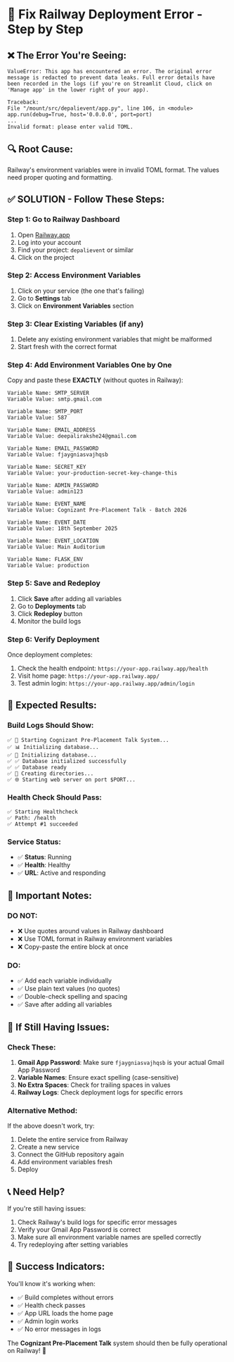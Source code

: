 # 🚨 Fix Railway Deployment Error - Step by Step

## ❌ **The Error You're Seeing:**
```
ValueError: This app has encountered an error. The original error message is redacted to prevent data leaks. Full error details have been recorded in the logs (if you're on Streamlit Cloud, click on 'Manage app' in the lower right of your app).

Traceback:
File "/mount/src/depalievent/app.py", line 106, in <module>
app.run(debug=True, host='0.0.0.0', port=port)
...
Invalid format: please enter valid TOML.
```

## 🔍 **Root Cause:**
Railway's environment variables were in invalid TOML format. The values need proper quoting and formatting.

## ✅ **SOLUTION - Follow These Steps:**

### **Step 1: Go to Railway Dashboard**
1. Open [Railway.app](https://railway.app)
2. Log into your account
3. Find your project: `depalievent` or similar
4. Click on the project

### **Step 2: Access Environment Variables**
1. Click on your service (the one that's failing)
2. Go to **Settings** tab
3. Click on **Environment Variables** section

### **Step 3: Clear Existing Variables (if any)**
1. Delete any existing environment variables that might be malformed
2. Start fresh with the correct format

### **Step 4: Add Environment Variables One by One**
Copy and paste these **EXACTLY** (without quotes in Railway):

```
Variable Name: SMTP_SERVER
Variable Value: smtp.gmail.com

Variable Name: SMTP_PORT  
Variable Value: 587

Variable Name: EMAIL_ADDRESS
Variable Value: deepalirakshe24@gmail.com

Variable Name: EMAIL_PASSWORD
Variable Value: fjaygniasvajhqsb

Variable Name: SECRET_KEY
Variable Value: your-production-secret-key-change-this

Variable Name: ADMIN_PASSWORD
Variable Value: admin123

Variable Name: EVENT_NAME
Variable Value: Cognizant Pre-Placement Talk - Batch 2026

Variable Name: EVENT_DATE
Variable Value: 18th September 2025

Variable Name: EVENT_LOCATION
Variable Value: Main Auditorium

Variable Name: FLASK_ENV
Variable Value: production
```

### **Step 5: Save and Redeploy**
1. Click **Save** after adding all variables
2. Go to **Deployments** tab
3. Click **Redeploy** button
4. Monitor the build logs

### **Step 6: Verify Deployment**
Once deployment completes:
1. Check the health endpoint: `https://your-app.railway.app/health`
2. Visit home page: `https://your-app.railway.app/`
3. Test admin login: `https://your-app.railway.app/admin/login`

## 🎯 **Expected Results:**

### **Build Logs Should Show:**
```
✅ 🚀 Starting Cognizant Pre-Placement Talk System...
✅ 📊 Initializing database...
✅ 🔧 Initializing database...
✅ ✅ Database initialized successfully
✅ ✅ Database ready
✅ 📁 Creating directories...
✅ 🌐 Starting web server on port $PORT...
```

### **Health Check Should Pass:**
```
✅ Starting Healthcheck
✅ Path: /health
✅ Attempt #1 succeeded
```

### **Service Status:**
- ✅ **Status**: Running
- ✅ **Health**: Healthy
- ✅ **URL**: Active and responding

## 🚨 **Important Notes:**

### **DO NOT:**
- ❌ Use quotes around values in Railway dashboard
- ❌ Use TOML format in Railway environment variables
- ❌ Copy-paste the entire block at once

### **DO:**
- ✅ Add each variable individually
- ✅ Use plain text values (no quotes)
- ✅ Double-check spelling and spacing
- ✅ Save after adding all variables

## 🔧 **If Still Having Issues:**

### **Check These:**
1. **Gmail App Password**: Make sure `fjaygniasvajhqsb` is your actual Gmail App Password
2. **Variable Names**: Ensure exact spelling (case-sensitive)
3. **No Extra Spaces**: Check for trailing spaces in values
4. **Railway Logs**: Check deployment logs for specific errors

### **Alternative Method:**
If the above doesn't work, try:
1. Delete the entire service from Railway
2. Create a new service
3. Connect the GitHub repository again
4. Add environment variables fresh
5. Deploy

## 📞 **Need Help?**

If you're still having issues:
1. Check Railway's build logs for specific error messages
2. Verify your Gmail App Password is correct
3. Make sure all environment variable names are spelled correctly
4. Try redeploying after setting variables

## 🎉 **Success Indicators:**

You'll know it's working when:
- ✅ Build completes without errors
- ✅ Health check passes
- ✅ App URL loads the home page
- ✅ Admin login works
- ✅ No error messages in logs

The **Cognizant Pre-Placement Talk** system should then be fully operational on Railway! 🚀
